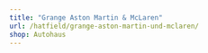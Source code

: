 ```yaml
---
title: "Grange Aston Martin & McLaren"
url: /hatfield/grange-aston-martin-und-mclaren/
shop: Autohaus
---
```

